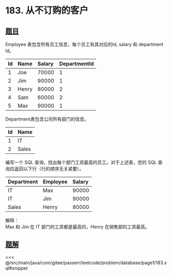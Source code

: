 # 183. 从不订购的客户
## [题目](https://leetcode.cn/problems/customers-who-never-order)

Employee 表包含所有员工信息，每个员工有其对应的Id, salary 和 department Id。

| Id  | Name  | Salary | DepartmentId |
|:----|:------|:-------|:-------------|
| 1   | Joe   | 70000  | 1            |
| 2   | Jim   | 90000  | 1            |
| 3   | Henry | 80000  | 2            |
| 4   | Sam   | 60000  | 2            |
| 5   | Max   | 90000  | 1            |

Department表包含公司所有部门的信息。

| Id  | Name  |
|:----|:------|
| 1   | IT    |
| 2   | Sales |

编写一个 SQL 查询，找出每个部门工资最高的员工。对于上述表，您的 SQL 查询应返回以下行（行的顺序无关紧要）。

| Department | Employee | Salary |
|:-----------|:---------|:-------|
| IT         | Max      | 90000  |
| IT         | Jim      | 90000  |
| Sales      | Henry    | 80000  |

解释：  
Max 和 Jim 在 IT 部门的工资都是最高的，Henry 在销售部的工资最高。


## [题解](https://github.com/PasseRR/JavaLeetCode/blob/master/src/main/java/com/gitee/passerr/leetcode/problem/database/page1/183.sql)

<<< @/src/main/java/com/gitee/passerr/leetcode/problem/database/page1/183.sql#snippet

